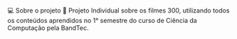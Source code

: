 
💻 Sobre o projeto
💪 Projeto Individual sobre os filmes 300, utilizando todos os conteúdos aprendidos no 1° semestre do curso de Ciência da Computação pela BandTec. 

 
